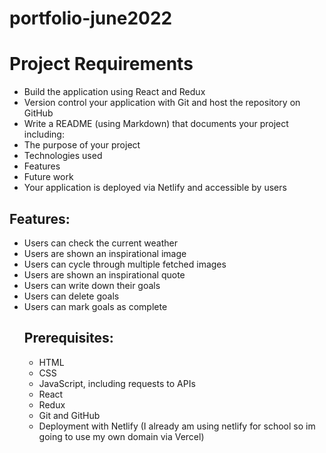 # portfolio-june2022

<h1>Project Requirements</h1>
<ul>
<li>Build the application using React and Redux</li>
<li>Version control your application with Git and host the repository on GitHub</li>
<li>Write a README (using Markdown) that documents your project including:</li>
<li>The purpose of your project</li>
<li>Technologies used</li>
<li>Features</li>
<li>Future work</li>
<li>Your application is deployed via Netlify and accessible by users</li>
</ul>

<h2>Features:</h2>
<ul>
<li>Users can check the current weather</li>
<li>Users are shown an inspirational image</li>
<li>Users can cycle through multiple fetched images</li>
<li>Users are shown an inspirational quote</li>
<li>Users can write down their goals</li>
<li>Users can delete goals</li>
<li>Users can mark goals as complete</li>

<h2>Prerequisites:</h2>
<ul>
<li>HTML</li>
<li>CSS</li>
<li>JavaScript, including requests to APIs</li>
<li>React</li>
<li>Redux</li>
<li>Git and GitHub</li>
<li>Deployment with Netlify (I already am using netlify for school so im going to use my own domain via Vercel)</li>
